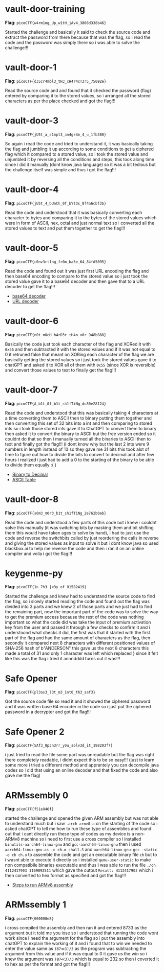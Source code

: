 # vault-door-training

**Flag:** `picoCTF{w4rm1ng_Up_w1tH_jAv4_3808d338b46}`

Started the challenge and basically it said to check the source code and extract the password from there because that was the flag, so i read the code and the password was simply there so i was able to solve the challenge!!!

# vault-door-1

**Flag:** `picoCTF{d35cr4mbl3_tH3_cH4r4cT3r5_75092e}`

Read the source code and and found that it checked the password (flag) entered by comparing it to the stored values, so i arranged all the stored characters as per the place checked and got the flag!!!

# vault-door-3

**Flag:** `picoCTF{jU5t_a_s1mpl3_an4gr4m_4_u_1fb380}`

So again i read the code and tried to understand it, it was basically taking the flag and jumbling it up according to some conditions to get a ciphered flag which it compared to a stored value, so i took the stored value and unjumbled it by reversing all the conditions and steps, this took along time since i did it manually (dont know java language) so it was a bit tedious but the challenge itself was simple and thus i got the flag!!!

# vault-door-4

**Flag:** `picoCTF{jU5t_4_bUnCh_0f_bYt3s_8f4a6cbf3b}`

Read the code and understood that it was basically converting each character to bytes and comparing it to the bytes of the stored values which were in form of ASCII, hex, octal and just normal text so i converted all the stored values to text and put them together to get the flag!!!

# vault-door-5 

**Flag:** `picoCTF{c0nv3rt1ng_fr0m_ba5e_64_84fd5095}`

Read the code and found out it was just first URL encoding the flag and then base64 encoding to compare to the stored value so i just took the stored value gave it to a base64 decoder and then gave that to a URL decoder to get the flag!!!

- [base64 decoder](https://www.base64decode.org/)
- [URL decoder](https://www.urldecoder.org/)

# vault-door-6

**Flag:** `picoCTF{n0t_mUcH_h4rD3r_tH4n_x0r_948b888}`

Basically the code just took each character of the flag and XORed it with `0x55` and then subtracted it with the stored values and if it was not equal to 0 it retruned false that meant on XORing each character of the flag we are basically getting the stored values so i just took the stored values gave it to chatGPT and asked it to XOR all of them with `0x55` (since XOR is reversible) and convert those values to text to finally get the flag!!!

# vault-door-7

**Flag:** `picoCTF{A_b1t_0f_b1t_sh1fTiNg_dc80e28124}`

Read the code and understood that this was basically taking 4 characters at a time converting them to ASCII then to binary putting them together and then converting this set of 32 bits into a int and then comparing to stored ints so i took those stored ints gave it to ChatGPT to convert them to binary then asked it to convert the binary to ASCII but the free version ended so it couldnt do that so then i manually turned all the binaries to ASCII then to text and finally got the flag!!! (i dont know why but the last 2 ints were 9 numbers in length instead of 10 so they gave me 31 bits this took alot of time to fgure out how to divide the bits to convert to decimal and after few hours i realized i just had to add a 0 to the starting of the binary to be able to divide them equally :( )

- [Binary to Decimal](https://www.mathsisfun.com/binary-decimal-hexadecimal-converter.html)
- [ASCII Table](https://www.asciitable.com/)

# vault-door-8

**Flag:** `picoCTF{s0m3_m0r3_b1t_sh1fTiNg_2e762b0ab}`

Read the code and understood a few parts of this code but i knew i couldnt solve this manually (it was switching bits by masking them and bit shifting them this would have taken ages to solve by hand), i had to just use the code and reverse the switchbits called by just reordering the calls in reverse and giving the stored values as input to solve it but i dont know java so used blackbox.ai to help me reverse the code and then i ran it on an online compiler and voila i got the flag!!!

# keygenme-py

**Flag:** `picoCTF{1n_7h3_|<3y_of_01582419}`

Started the challenge and knew had to understand the source code to find the flag, so i slowly started reading the code and found out the flag was divided into 3 parts and we knew 2 of those parts and we just had to find the remaining part, now the important part of the code was to solve the way to get the premium access because the rest of the code was nothing important so what the code did was take the input of premium activation key from the user and passed it through a few checks to confirm it and i understoond what checks it did, the first was that it started with the first part of the flag and had the same amount of characters as the flag, then secondly it compared next 8 characters with different positioned values of SHA-256 hash of b"ANDERSON" this gave us the next 8 characters this made a total of 31 and only 1 character was left which replaced } since it felt like this was the flag i tried it annndddd turns out it was!!! 

# Safe Opener

**Flag:** `picoCTF{pl3as3_l3t_m3_1nt0_th3_saf3}`

Got the source code file so read it and it showed the ciphered password and it was written base 64 encoder in the code so i just put the ciphered password in a decrypter and got the flag!!!

# Safe Opener 2

**Flag:** `picoCTF{SAf3_0p3n3rr_y0u_solv3d_it_198203f7}`

i just tried to read the file some part was unreadable but the flag was right there completely readable, i didnt expect this to be so easy!!! (just to learn some more i tried a different method and apprantely you can decompile java codes so i did that using an online decoder and that fixed the code and also gave me the flag)

# ARMssembly 0

**Flag:** `picoCTF{f51e846f}`

started the challenge and opened the given ARM assembly but was not able to understand much but i saw `.arch armv8-a` on the starting of the code so i asked chatGPT to tell me how to run these type of assemblies and found out that i cant directly run these type of codes as my device is a non-ARMv8 machine so i need to first use a cross compiler so i installed `binutils-aarch64-linux-gnu` and `gcc-aarch64-linux-gnu` then i used `aarch64-linux-gnu-as -o ch.o chall.S` and `aarch64-linux-gnu-gcc -static -o ch ch.o` to assemble the code and get an executable binary file `ch` but to i wasnt able to execute it directly so i installed `qemu-user-static` to make non compatibile binaries executable and thus i was able to run the file `./ch 4112417903 1169092511` which gave the output `Result: 4112417903` which i then converted to hex format as specified and got the flag!!!

- [Steps to run ARMv8 assembly](https://github.com/joebobmiles/ARMv8ViaLinuxCommandline)

# ARMssembly 1

**Flag:** `picoCTF{000000e8}`

i cross compiled the assembly and then ran it and entered 8733 as the argument but it told me you lose so i understood that running the code wont work since i need the argument for the flag so i put the assembly into chatGPT to explain the working of it and i found that to win we needed to enter the value same as `(87≪3)/3` as the program was subtracting the argument from this value and if it was equal to 0 it gave us the win so i knew the argument was `(87≪3)/3` which is equal to 232 so then i coverted it to hex as per the format and got the flag!!! 
